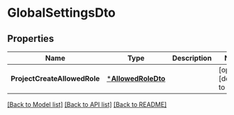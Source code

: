 # GlobalSettingsDto

## Properties
Name | Type | Description | Notes
------------ | ------------- | ------------- | -------------
**ProjectCreateAllowedRole** | [***AllowedRoleDto**](AllowedRoleDto.md) |  | [optional] [default to null]

[[Back to Model list]](../README.md#documentation-for-models) [[Back to API list]](../README.md#documentation-for-api-endpoints) [[Back to README]](../README.md)

